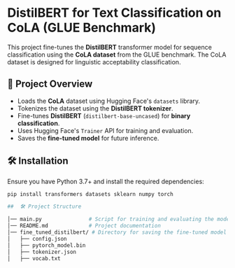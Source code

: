 # DistilBERT for Text Classification on CoLA (GLUE Benchmark)

This project fine-tunes the **DistilBERT** transformer model for sequence classification using the **CoLA dataset** from the GLUE benchmark. The CoLA dataset is designed for linguistic acceptability classification.

## 🚀 Project Overview

- Loads the **CoLA** dataset using Hugging Face's `datasets` library.
- Tokenizes the dataset using the **DistilBERT tokenizer**.
- Fine-tunes **DistilBERT** (`distilbert-base-uncased`) for **binary classification**.
- Uses Hugging Face's `Trainer` API for training and evaluation.
- Saves the **fine-tuned model** for future inference.

## 🛠 Installation

Ensure you have Python 3.7+ and install the required dependencies:

```bash
pip install transformers datasets sklearn numpy torch

##  🛠 Project Structure

│── main.py               # Script for training and evaluating the model
│── README.md             # Project documentation
│── fine_tuned_distilbert/ # Directory for saving the fine-tuned model
│   ├── config.json
│   ├── pytorch_model.bin
│   ├── tokenizer.json
│   ├── vocab.txt
 
